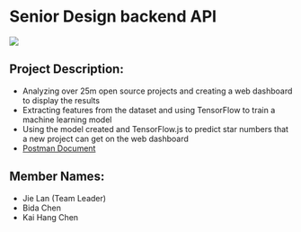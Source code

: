 # Senior Design backend API
<a href="https://codeclimate.com/github/JiejayLan/repo_search_engine/maintainability"><img src="https://api.codeclimate.com/v1/badges/f98f041f09218a551560/maintainability" /></a>


## Project Description:
- Analyzing over 25m open source projects and creating a web dashboard to display the results
- Extracting features from the dataset and using TensorFlow to train a machine learning model
- Using the model created and TensorFlow.js to predict star numbers that a new project can get on the web dashboard
- [Postman Document](https://documenter.getpostman.com/view/5304077/SzYbzHpk)
## Member Names:
- Jie Lan (Team Leader)
- Bida Chen
- Kai Hang Chen
